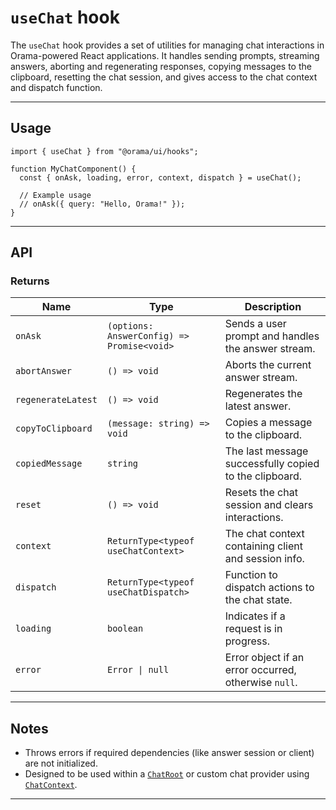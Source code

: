 # `useChat` hook

The `useChat` hook provides a set of utilities for managing chat interactions in Orama-powered React applications. It handles sending prompts, streaming answers, aborting and regenerating responses, copying messages to the clipboard, resetting the chat session, and gives access to the chat context and dispatch function.

---

## Usage

```tsx
import { useChat } from "@orama/ui/hooks";

function MyChatComponent() {
  const { onAsk, loading, error, context, dispatch } = useChat();

  // Example usage
  // onAsk({ query: "Hello, Orama!" });
}
```

---

## API

### Returns

| Name               | Type                                       | Description                                            |
| ------------------ | ------------------------------------------ | ------------------------------------------------------ |
| `onAsk`            | `(options: AnswerConfig) => Promise<void>` | Sends a user prompt and handles the answer stream.     |
| `abortAnswer`      | `() => void`                               | Aborts the current answer stream.                      |
| `regenerateLatest` | `() => void`                               | Regenerates the latest answer.                         |
| `copyToClipboard`  | `(message: string) => void`                | Copies a message to the clipboard.                     |
| `copiedMessage`    | `string`                                   | The last message successfully copied to the clipboard. |
| `reset`            | `() => void`                               | Resets the chat session and clears interactions.       |
| `context`          | `ReturnType<typeof useChatContext>`        | The chat context containing client and session info.   |
| `dispatch`         | `ReturnType<typeof useChatDispatch>`       | Function to dispatch actions to the chat state.        |
| `loading`          | `boolean`                                  | Indicates if a request is in progress.                 |
| `error`            | `Error \| null`                            | Error object if an error occurred, otherwise `null`.   |

---

## Notes

- Throws errors if required dependencies (like answer session or client) are not initialized.
- Designed to be used within a [`ChatRoot`](../components/ChatRoot.md) or custom chat provider using [`ChatContext`](../context/ChatContext.md).

---
